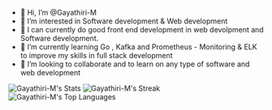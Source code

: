 - 👋 Hi, I’m @Gayathiri-M
- 👀 I’m interested in Software development & Web development 
- 🌱 I can currently do good front end development in web devolpment and Software development.
- 🌱 I’m currently learning Go , Kafka and Prometheus - Monitoring & ELK to improve my skills in full stack development
- 💞️ I’m looking to collaborate and to learn on any type of software and web development


<!---
Gayathiri-M/Gayathiri-M is a ✨ special ✨ repository because its `README.md` (this file) appears on your GitHub profile.
You can click the Preview link to take a look at your changes.
--->

![Gayathiri-M's Stats](https://github-readme-stats.vercel.app/api?username=Gayathiri-M&theme=vue-dark&show_icons=true&hide_border=false&count_private=true)
![Gayathiri-M's Streak](https://github-readme-streak-stats.herokuapp.com/?user=Gayathiri-M&theme=vue-dark&hide_border=false)
![Gayathiri-M's Top Languages](https://github-readme-stats.vercel.app/api/top-langs/?username=Gayathiri-M&theme=vue-dark&show_icons=true&hide_border=false&layout=compact)
